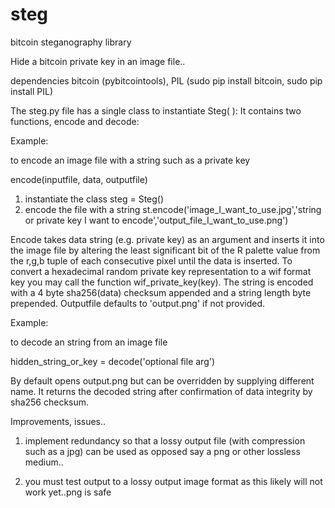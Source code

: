 # steg
bitcoin steganography library

Hide a bitcoin private key in an image file..

dependencies bitcoin (pybitcointools), PIL
(sudo pip install bitcoin, sudo pip install PIL)

The steg.py file has a single class to instantiate Steg( ):
It contains two functions, encode and decode:

Example: 

to encode an image file with a string such as a private key

encode(inputfile, data, outputfile)

1. instantiate the class
steg = Steg()
2. encode the file with a string
st.encode('image_I_want_to_use.jpg','string or private key I want to encode','output_file_I_want_to_use.png')

Encode takes data string (e.g. private key) as an argument and inserts it into the image file by altering the least significant bit of the R palette value from the r,g,b tuple of each consecutive pixel until the data is inserted.
To convert a hexadecimal random private key representation to a wif format key you may call the function
wif_private_key(key). The string is encoded with a 4 byte sha256(data) checksum appended and a string length byte prepended. Outputfile defaults to 'output.png' if not provided.

Example:

to decode an string from an image file

hidden_string_or_key = decode('optional file arg')

By default opens output.png but can be overridden by supplying different name.
It returns the decoded string after confirmation of data integrity by sha256 checksum.

Improvements, issues..

1) implement redundancy so that a lossy output file (with compression such as a jpg) can be used as opposed say a png or other lossless medium..

2) you must test output to a lossy output image format as this likely will not work yet..png is safe
